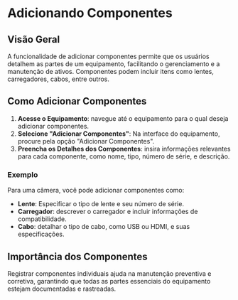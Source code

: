 # Adicionando Componentes

## Visão Geral
A funcionalidade de adicionar componentes permite que os usuários detalhem as partes de um equipamento, facilitando o gerenciamento e a manutenção de ativos. Componentes podem incluir itens como lentes, carregadores, cabos, entre outros.

## Como Adicionar Componentes
1. **Acesse o Equipamento**: navegue até o equipamento para o qual deseja adicionar componentes.
2. **Selecione "Adicionar Componentes"**: Na interface do equipamento, procure pela opção "Adicionar Componentes".
3. **Preencha os Detalhes dos Componentes**: insira informações relevantes para cada componente, como nome, tipo, número de série, e descrição.

### Exemplo
Para uma câmera, você pode adicionar componentes como:
- **Lente**: Especificar o tipo de lente e seu número de série.
- **Carregador**: descrever o carregador e incluir informações de compatibilidade.
- **Cabo**: detalhar o tipo de cabo, como USB ou HDMI, e suas especificações.

## Importância dos Componentes
Registrar componentes individuais ajuda na manutenção preventiva e corretiva, garantindo que todas as partes essenciais do equipamento estejam documentadas e rastreadas.
